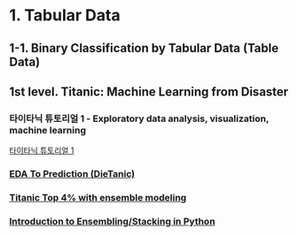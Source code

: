 # 1. Tabular Data
## 1-1. Binary Classification by Tabular Data (Table Data)
## 1st level. Titanic: Machine Learning from Disaster

### 타이타닉 튜토리얼 1 - Exploratory data analysis, visualization, machine learning
[타이타닉 튜토리얼 1](https://kaggle-kr.tistory.com/17?category=868316)

### [EDA To Prediction (DieTanic)](https://www.kaggle.com/ash316/eda-to-prediction-dietanic)
### [Titanic Top 4% with ensemble modeling](https://www.kaggle.com/yassineghouzam/titanic-top-4-with-ensemble-modeling)
### [Introduction to Ensembling/Stacking in Python](https://www.kaggle.com/arthurtok/introduction-to-ensembling-stacking-in-python)
